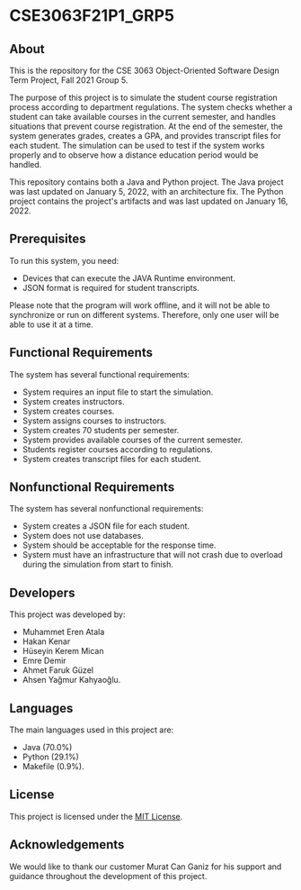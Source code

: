 # CSE3063F21P1_GRP5

## About

This is the repository for the CSE 3063 Object-Oriented Software Design Term Project, Fall 2021 Group 5.

The purpose of this project is to simulate the student course registration process according to department regulations. The system checks whether a student can take available courses in the current semester, and handles situations that prevent course registration. At the end of the semester, the system generates grades, creates a GPA, and provides transcript files for each student. The simulation can be used to test if the system works properly and to observe how a distance education period would be handled.

This repository contains both a Java and Python project. The Java project was last updated on January 5, 2022, with an architecture fix. The Python project contains the project's artifacts and was last updated on January 16, 2022.

## Prerequisites

To run this system, you need:

- Devices that can execute the JAVA Runtime environment.
- JSON format is required for student transcripts.

Please note that the program will work offline, and it will not be able to synchronize or run on different systems. Therefore, only one user will be able to use it at a time.

## Functional Requirements

The system has several functional requirements:

- System requires an input file to start the simulation.
- System creates instructors.
- System creates courses.
- System assigns courses to instructors.
- System creates 70 students per semester.
- System provides available courses of the current semester.
- Students register courses according to regulations.
- System creates transcript files for each student.

## Nonfunctional Requirements

The system has several nonfunctional requirements:

- System creates a JSON file for each student.
- System does not use databases.
- System should be acceptable for the response time.
- System must have an infrastructure that will not crash due to overload during the simulation from start to finish.

## Developers

This project was developed by:

- Muhammet Eren Atala
- Hakan Kenar
- Hüseyin Kerem Mican
- Emre Demir
- Ahmet Faruk Güzel
- Ahsen Yağmur Kahyaoğlu.

## Languages

The main languages used in this project are:

- Java (70.0%)
- Python (29.1%)
- Makefile (0.9%).

## License

This project is licensed under the [MIT License](LICENSE).

## Acknowledgements

We would like to thank our customer Murat Can Ganiz for his support and guidance throughout the development of this project.


